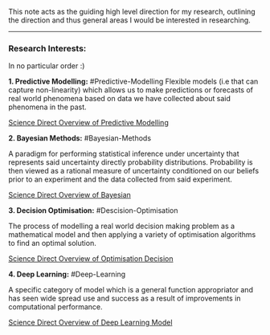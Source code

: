 This note acts as the guiding high level direction for my research, outlining the direction and thus general areas I would be interested in researching. 

---
### Research Interests:

In no particular order :)

**1. Predictive Modelling:** #Predictive-Modelling
Flexible models (i.e that can capture non-linearity) which allows us to make predictions or forecasts of real world phenomena based on data we have collected about said phenomena in the past. 

[Science Direct Overview of Predictive Modelling](https://www.sciencedirect.com/topics/mathematics/predictive-modeling)

**2. Bayesian Methods:** #Bayesian-Methods 

A paradigm for performing statistical inference under uncertainty that represents said uncertainty directly probability distributions. Probability is then viewed as a rational measure of uncertainty conditioned on our beliefs prior to an experiment and the data collected from said experiment.    

[Science Direct Overview of Bayesian](https://www.sciencedirect.com/topics/mathematics/bayesian)

**3. Decision Optimisation:** #Descision-Optimisation

The process of modelling a real world decision making problem as a mathematical model and then applying a variety of optimisation algorithms to find an optimal solution. 

[Science Direct Overview of Optimisation Decision](https://www.sciencedirect.com/topics/computer-science/optimization-decision#:~:text=Decision%20optimization%20is%20a%20branch,relative%20influence%20on%20the%20output.)

**4. Deep Learning:** #Deep-Learning 

A specific category of model which is a general function appropriator and has seen wide spread use and success as a result of improvements in computational performance. 

[Science Direct Overview of Deep Learning Model](https://www.sciencedirect.com/topics/computer-science/deep-learning-model)

